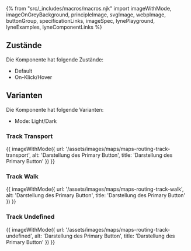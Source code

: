{% from "src/_includes/macros/macros.njk" import imageWithMode, imageOnGreyBackground, principleImage, svgImage, webpImage, buttonGroup, specificationLinks, imageSpec, lynePlayground, lyneExamples, lyneComponentLinks %}

## Zustände 
Die Komponente hat folgende Zustände:
- Default
- On-Klick/Hover

## Varianten 
Die Komponente hat folgende Varianten:
- Mode: Light/Dark

### Track Transport
{{ imageWithMode({
  url: '/assets/images/maps/maps-routing-track-transport',
  alt: 'Darstellung des Primary Button',
  title: 'Darstellung des Primary Button'
}) }}

### Track Walk 
{{ imageWithMode({
  url: '/assets/images/maps/maps-routing-track-walk',
  alt: 'Darstellung des Primary Button',
  title: 'Darstellung des Primary Button'
}) }}

### Track Undefined
{{ imageWithMode({
  url: '/assets/images/maps/maps-routing-track-undefined',
  alt: 'Darstellung des Primary Button',
  title: 'Darstellung des Primary Button'
}) }}